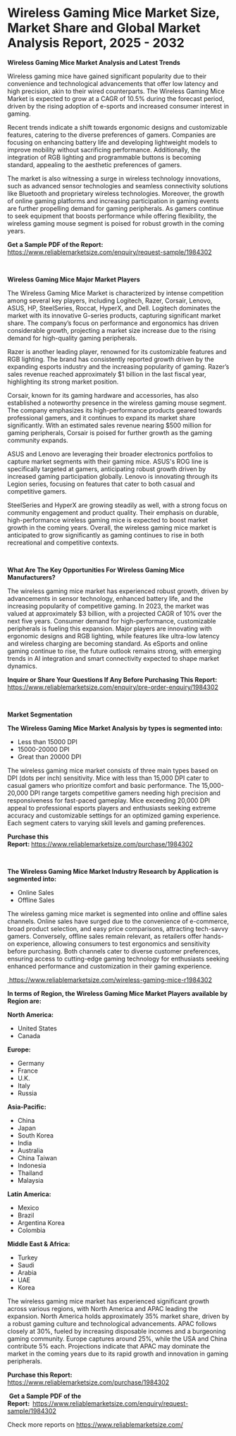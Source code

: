 <p><h1>Wireless Gaming Mice Market Size, Market Share and Global Market Analysis Report, 2025 - 2032</h1></p><p><strong>Wireless Gaming Mice Market Analysis and Latest Trends</strong></p>
<p><p>Wireless gaming mice have gained significant popularity due to their convenience and technological advancements that offer low latency and high precision, akin to their wired counterparts. The Wireless Gaming Mice Market is expected to grow at a CAGR of 10.5% during the forecast period, driven by the rising adoption of e-sports and increased consumer interest in gaming. </p><p>Recent trends indicate a shift towards ergonomic designs and customizable features, catering to the diverse preferences of gamers. Companies are focusing on enhancing battery life and developing lightweight models to improve mobility without sacrificing performance. Additionally, the integration of RGB lighting and programmable buttons is becoming standard, appealing to the aesthetic preferences of gamers. </p><p>The market is also witnessing a surge in wireless technology innovations, such as advanced sensor technologies and seamless connectivity solutions like Bluetooth and proprietary wireless technologies. Moreover, the growth of online gaming platforms and increasing participation in gaming events are further propelling demand for gaming peripherals. As gamers continue to seek equipment that boosts performance while offering flexibility, the wireless gaming mouse segment is poised for robust growth in the coming years.</p></p>
<p><strong>Get a Sample PDF of the Report:&nbsp;</strong> <a href="https://www.reliablemarketsize.com/enquiry/request-sample/1984302?utm_campaign=2948&utm_medium=2&utm_source=Github&utm_content=ia&utm_term=05042025&utm_id=wireless-gaming-mice">https://www.reliablemarketsize.com/enquiry/request-sample/1984302</a></p>
<p>&nbsp;</p>
<p><strong>Wireless Gaming Mice Major Market Players</strong></p>
<p><p>The Wireless Gaming Mice Market is characterized by intense competition among several key players, including Logitech, Razer, Corsair, Lenovo, ASUS, HP, SteelSeries, Roccat, HyperX, and Dell. Logitech dominates the market with its innovative G-series products, capturing significant market share. The company’s focus on performance and ergonomics has driven considerable growth, projecting a market size increase due to the rising demand for high-quality gaming peripherals.</p><p>Razer is another leading player, renowned for its customizable features and RGB lighting. The brand has consistently reported growth driven by the expanding esports industry and the increasing popularity of gaming. Razer’s sales revenue reached approximately $1 billion in the last fiscal year, highlighting its strong market position.</p><p>Corsair, known for its gaming hardware and accessories, has also established a noteworthy presence in the wireless gaming mouse segment. The company emphasizes its high-performance products geared towards professional gamers, and it continues to expand its market share significantly. With an estimated sales revenue nearing $500 million for gaming peripherals, Corsair is poised for further growth as the gaming community expands.</p><p>ASUS and Lenovo are leveraging their broader electronics portfolios to capture market segments with their gaming mice. ASUS's ROG line is specifically targeted at gamers, anticipating robust growth driven by increased gaming participation globally. Lenovo is innovating through its Legion series, focusing on features that cater to both casual and competitive gamers.</p><p>SteelSeries and HyperX are growing steadily as well, with a strong focus on community engagement and product quality. Their emphasis on durable, high-performance wireless gaming mice is expected to boost market growth in the coming years. Overall, the wireless gaming mice market is anticipated to grow significantly as gaming continues to rise in both recreational and competitive contexts.</p></p>
<p>&nbsp;</p>
<p><strong>What Are The Key Opportunities For Wireless Gaming Mice Manufacturers?</strong></p>
<p><p>The wireless gaming mice market has experienced robust growth, driven by advancements in sensor technology, enhanced battery life, and the increasing popularity of competitive gaming. In 2023, the market was valued at approximately $3 billion, with a projected CAGR of 10% over the next five years. Consumer demand for high-performance, customizable peripherals is fueling this expansion. Major players are innovating with ergonomic designs and RGB lighting, while features like ultra-low latency and wireless charging are becoming standard. As eSports and online gaming continue to rise, the future outlook remains strong, with emerging trends in AI integration and smart connectivity expected to shape market dynamics.</p></p>
<p><strong>Inquire or Share Your Questions If Any Before Purchasing This Report:</strong> <a href="https://www.reliablemarketsize.com/enquiry/pre-order-enquiry/1984302?utm_campaign=2948&utm_medium=2&utm_source=Github&utm_content=ia&utm_term=05042025&utm_id=wireless-gaming-mice">https://www.reliablemarketsize.com/enquiry/pre-order-enquiry/1984302</a></p>
<p>&nbsp;</p>
<p><strong>Market Segmentation</strong></p>
<p><strong>The Wireless Gaming Mice Market Analysis by types is segmented into:</strong></p>
<p><ul><li>Less than 15000 DPI</li><li>15000-20000 DPI</li><li>Great than 20000 DPI</li></ul></p>
<p><p>The wireless gaming mice market consists of three main types based on DPI (dots per inch) sensitivity. Mice with less than 15,000 DPI cater to casual gamers who prioritize comfort and basic performance. The 15,000-20,000 DPI range targets competitive gamers needing high precision and responsiveness for fast-paced gameplay. Mice exceeding 20,000 DPI appeal to professional esports players and enthusiasts seeking extreme accuracy and customizable settings for an optimized gaming experience. Each segment caters to varying skill levels and gaming preferences.</p></p>
<p><strong>Purchase this Report:&nbsp;</strong><a href="https://www.reliablemarketsize.com/purchase/1984302?utm_campaign=2948&utm_medium=2&utm_source=Github&utm_content=ia&utm_term=05042025&utm_id=wireless-gaming-mice">https://www.reliablemarketsize.com/purchase/1984302</a></p>
<p>&nbsp;</p>
<p><strong>The Wireless Gaming Mice Market Industry Research by Application is segmented into:</strong></p>
<p><ul><li>Online Sales</li><li>Offline Sales</li></ul></p>
<p><p>The wireless gaming mice market is segmented into online and offline sales channels. Online sales have surged due to the convenience of e-commerce, broad product selection, and easy price comparisons, attracting tech-savvy gamers. Conversely, offline sales remain relevant, as retailers offer hands-on experience, allowing consumers to test ergonomics and sensitivity before purchasing. Both channels cater to diverse customer preferences, ensuring access to cutting-edge gaming technology for enthusiasts seeking enhanced performance and customization in their gaming experience.</p></p>
<p><a href="https://www.reliablemarketsize.com/wireless-gaming-mice-r1984302?utm_campaign=2948&utm_medium=2&utm_source=Github&utm_content=ia&utm_term=05042025&utm_id=wireless-gaming-mice">&nbsp;https://www.reliablemarketsize.com/wireless-gaming-mice-r1984302</a></p>
<p><strong>In terms of Region, the Wireless Gaming Mice Market Players available by Region are:</strong></p>
<p>
    <p> <strong> North America: </strong>
        <ul>
            <li>United States</li>
            <li>Canada</li>
        </ul>
        </p> 
    <p> <strong> Europe: </strong>
        <ul>
            <li>Germany</li>
            <li>France</li>
            <li>U.K.</li>
            <li>Italy</li>
            <li>Russia</li>
        </ul>
        </p> 
    <p> <strong> Asia-Pacific: </strong>
        <ul>
            <li>China</li>
            <li>Japan</li>
            <li>South Korea</li>
            <li>India</li>
            <li>Australia</li>
            <li>China Taiwan</li>
            <li>Indonesia</li>
            <li>Thailand</li>
            <li>Malaysia</li>
        </ul>
        </p> 
    <p> <strong> Latin America: </strong>
        <ul>
            <li>Mexico</li>
            <li>Brazil</li>
            <li>Argentina Korea</li>
            <li>Colombia</li>
        </ul>
        </p> 
    <p> <strong> Middle East & Africa: </strong>
        <ul>
            <li>Turkey</li>
            <li>Saudi</li>
            <li>Arabia</li>
            <li>UAE</li>
            <li>Korea</li>
        </ul>
    </p>
    </p>
<p><p>The wireless gaming mice market has experienced significant growth across various regions, with North America and APAC leading the expansion. North America holds approximately 35% market share, driven by a robust gaming culture and technological advancements. APAC follows closely at 30%, fueled by increasing disposable incomes and a burgeoning gaming community. Europe captures around 25%, while the USA and China contribute 5% each. Projections indicate that APAC may dominate the market in the coming years due to its rapid growth and innovation in gaming peripherals.</p></p>
<p><strong>Purchase this Report: </strong><a href="https://www.reliablemarketsize.com/purchase/1984302?utm_campaign=2948&utm_medium=2&utm_source=Github&utm_content=ia&utm_term=05042025&utm_id=wireless-gaming-mice">https://www.reliablemarketsize.com/purchase/1984302</a></p>
<p>&nbsp;<strong>Get a Sample PDF of the Report:&nbsp;&nbsp;</strong><a href="https://www.reliablemarketsize.com/enquiry/request-sample/1984302?utm_campaign=2948&utm_medium=2&utm_source=Github&utm_content=ia&utm_term=05042025&utm_id=wireless-gaming-mice">https://www.reliablemarketsize.com/enquiry/request-sample/1984302</a></p>
<p><strong></strong></p>
<p>Check more reports on <a href="https://www.reliablemarketsize.com/?utm_campaign=2948&utm_medium=2&utm_source=Github&utm_content=ia&utm_term=05042025&utm_id=wireless-gaming-mice">https://www.reliablemarketsize.com/</a></p>